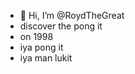 - 👋 Hi, I’m @RoydTheGreat
- discover the pong it
- on 1998
- iya pong it
- iya man lukit

<!---
Royd0101/Royd0101 is a ✨ special ✨ repository because its `README.md` (this file) appears on your GitHub profile.
You can click the Preview link to take a look at your changes.
--->
